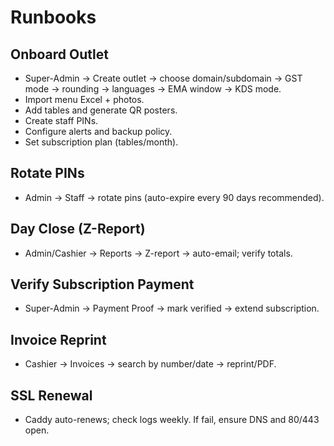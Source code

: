 # Runbooks

## Onboard Outlet
- Super-Admin → Create outlet → choose domain/subdomain → GST mode → rounding → languages → EMA window → KDS mode.
- Import menu Excel + photos.
- Add tables and generate QR posters.
- Create staff PINs.
- Configure alerts and backup policy.
- Set subscription plan (tables/month).

## Rotate PINs
- Admin → Staff → rotate pins (auto-expire every 90 days recommended).

## Day Close (Z-Report)
- Admin/Cashier → Reports → Z-report → auto-email; verify totals.

## Verify Subscription Payment
- Super-Admin → Payment Proof → mark verified → extend subscription.

## Invoice Reprint
- Cashier → Invoices → search by number/date → reprint/PDF.

## SSL Renewal
- Caddy auto-renews; check logs weekly. If fail, ensure DNS and 80/443 open.
